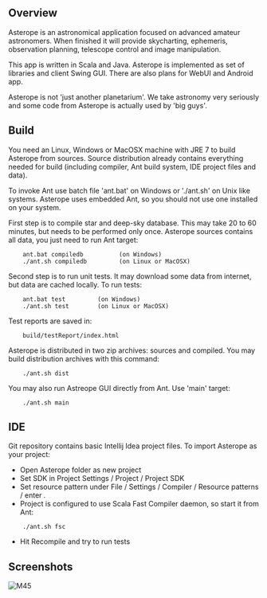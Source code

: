 Overview
-----------------------

Asterope is an astronomical application focused on advanced amateur astronomers.
When finished it will provide skycharting, ephemeris, observation planning,
telescope control and image manipulation.

This app is written in Scala and Java. Asterope is implemented as set of libraries and client Swing GUI. 
There are also plans for WebUI and Android app. 

Asterope is not 'just another planetarium'. We take astronomy very seriously and some code from Asterope
is actually used by 'big guys'. 


Build
-----------------------

You need an Linux, Windows or MacOSX machine with JRE 7 to build Asterope from sources.
Source distribution already contains everything needed for build 
(including compiler, Ant build system, IDE project files and data).

To invoke Ant use batch file 'ant.bat' on Windows or './ant.sh' on Unix like systems.
Asterope uses embedded Ant, so you should not use one installed on your system.

First step is to compile star and  deep-sky database. This may take 20 to 60 minutes, but needs to be performed only once.
Asterope sources contains all data, you just need to run Ant target:

```
    ant.bat compiledb          (on Windows)
    ./ant.sh compiledb         (on Linux or MacOSX)
```

Second step is to run unit tests. It may download some data from internet, but data are cached locally. 
To run tests:

```
    ant.bat test         (on Windows)
    ./ant.sh test        (on Linux or MacOSX)
```

Test reports are saved in:
```
    build/testReport/index.html
```

Asterope is distributed in two zip archives: sources and compiled. You may build distribution archives with this command:
```
    ./ant.sh dist
```
You may also run Astreope GUI directly from Ant. Use 'main' target:
```
    ./ant.sh main
```

IDE
-----------------------
Git repository contains basic Intellij Idea project files. To import Asterope as your project:

 - Open Asterope folder as new project
 - Set SDK in Project Settings / Project / Project SDK
 - Set resource pattern under File / Settings / Compiler / Resource patterns / enter *.*
 - Project is configured to use Scala Fast Compiler daemon, so start it from Ant:
```
    ./ant.sh fsc
```
 -  Hit Recompile and try to run tests

Screenshots
-----------------------
![M45](https://github.com/jankotek/asterope/raw/master/tools/artwork/m45-screenshot.jpeg)

